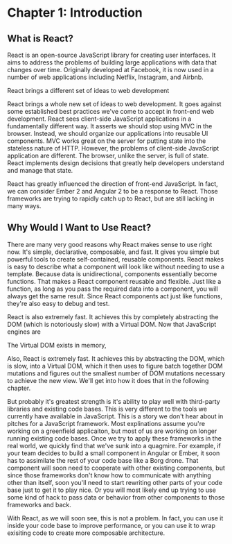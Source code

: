 # Chapter 1: Introduction

## What is React?

React is an open-source JavaScript library for creating user interfaces. It aims to address the problems of building large applications with data that changes over time. Originally developed at Facebook, it is now used in a number of web applications including Netflix, Instagram, and Airbnb.

React brings a different set of ideas to web development 

React brings a whole new set of ideas to web development. It goes against some established best practices we've come to accept in front-end web development. React sees client-side JavaScript applications in a fundamentally different way. It asserts we should stop using MVC in the browser. Instead, we should organize our applications into reusable UI components. MVC works great on the server for putting state into the stateless nature of HTTP. However, the problems of client-side JavaScript application are different. The browser, unlike the server, is full of state. React implements design decisions that greatly help developers understand and manage that state.

React has greatly influenced the direction of front-end JavaScript. In fact, we can consider Ember 2 and Angular 2 to be a response to React. Those frameworks are trying to rapidly catch up to React, but are still lacking in many ways.

## Why Would I Want to Use React?

There are many very good reasons why React makes sense to use right now. It's simple, declarative, composable, and fast. It gives you simple but powerful tools to create self-contained, reusable components. React makes is easy to describe what a component will look like without needing to use a template. Because data is unidirectional, components essentially become functions. That makes a React component reusable and flexible. Just like a function, as long as you pass the required data into a component, you will always get the same result. Since React components act just like functions, they're also easy to debug and test.

React is also extremely fast. It achieves this by completely abstracting the DOM (which is notoriously slow) with a Virtual DOM. Now that JavaScript engines are 

The Virtual DOM exists in memory, 

Also, React is extremely fast. It achieves this by abstracting the DOM, which is slow, into a Virtual DOM, which it then uses to figure batch together DOM mutations and figures out the smallest number of DOM mutations necessary to achieve the new view. We'll get into how it does that in the following chapter.

But probably it's greatest strength is it's ability to play well with third-party libraries and existing code bases. This is very different to the tools we currently have available in JavaScript. This is a story we don't hear about in pitches for a JavaScript framework. Most explinations assume you're working on a greenfield applicaiton, but most of us are working on longer running existing code bases. Once we try to apply these frameworks in the real world, we quickly find that we've sunk into a quagmire. For example, if your team decides to build a small component in Angular or Ember, it soon has to assimilate the rest of your code base like a Borg drone. That component will soon need to cooperate with other existing components, but since those frameworks don't know how to communicate with anything other than itself, soon you'll need to start rewriting other parts of your code base just to get it to play nice. Or you will most likely end up trying to use some kind of hack to pass data or behavior from other components to those frameworks and back. 

With React, as we will soon see, this is not a problem. In fact, you can use it inside your code base to improve performance, or you can use it to wrap exisiting code to create more composable architecture. 

